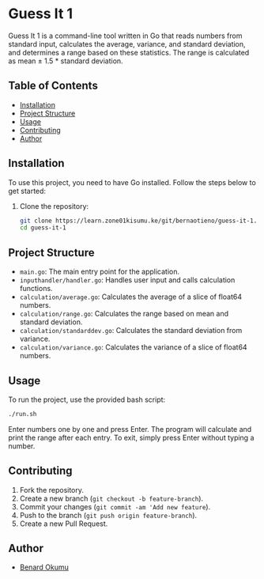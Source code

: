 # Guess It 1

Guess It 1 is a command-line tool written in Go that reads numbers from standard input, calculates the average, variance, and standard deviation, and determines a range based on these statistics. The range is calculated as mean ± 1.5 * standard deviation.

## Table of Contents

- [Installation](#installation)
- [Project Structure](#project-structure)
- [Usage](#usage)
- [Contributing](#contributing)
- [Author](#author)

## Installation

To use this project, you need to have Go installed. Follow the steps below to get started:

1. Clone the repository:
   ```sh
   git clone https://learn.zone01kisumu.ke/git/bernaotieno/guess-it-1.git
   cd guess-it-1
   ```


## Project Structure
 * `main.go`: The main entry point for the application.
 * `inputhandler/handler.go`: Handles user input and calls calculation functions.
 * `calculation/average.go`: Calculates the average of a slice of float64 numbers.
 * `calculation/range.go`: Calculates the range based on mean and standard deviation.
 * `calculation/standarddev.go`: Calculates the standard deviation from variance.
 * `calculation/variance.go`: Calculates the variance of a slice of float64 numbers.

## Usage
To run the project, use the provided bash script:

```sh
./run.sh
```
Enter numbers one by one and press Enter. The program will calculate and print the range after each entry. To exit, simply press Enter without typing a number.
## Contributing
1. Fork the repository.
2. Create a new branch (`git checkout -b feature-branch`).
3. Commit your changes (`git commit -am 'Add new feature`).
4. Push to the branch (`git push origin feature-branch`).
5. Create a new Pull Request.

## Author
 * [Benard Okumu](https://learn.zone01kisumu.ke/git/bernaotieno)
